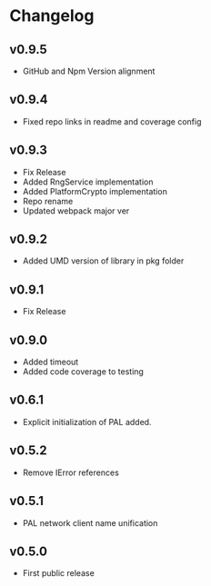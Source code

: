 # Changelog

## v0.9.5

* GitHub and Npm Version alignment

## v0.9.4

* Fixed repo links in readme and coverage config

## v0.9.3

* Fix Release
* Added RngService implementation
* Added PlatformCrypto implementation
* Repo rename
* Updated webpack major ver

## v0.9.2

* Added UMD version of library in pkg folder

## v0.9.1

* Fix Release

## v0.9.0

* Added timeout
* Added code coverage to testing

## v0.6.1

* Explicit initialization of PAL added.

## v0.5.2

* Remove IError references

## v0.5.1

* PAL network client name unification

## v0.5.0

* First public release